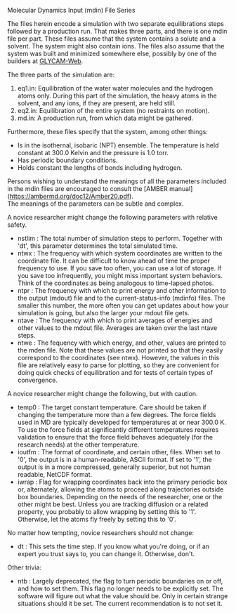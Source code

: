 Molecular Dynamics Input (mdin) File Series

The files herein encode a simulation with two separate equilibrations steps
followed by a production run.  That makes three parts, and there is one mdin 
file per part.  These files assume that the system contains a solute and a 
solvent.  The system might also contain ions.  The files also assume that 
the system was built and minimized somewhere else, possibly by one of the 
builders at [GLYCAM-Web](http://glycam.org).  

The three parts of the simulation are:

1. eq1.in:  Equilibration of the water water molecules and the hydrogen atoms 
   only.  During this part of the simulation, the heavy atoms in the solvent, 
   and any ions, if they are present, are held still. 
2. eq2.in:  Equilibration of the entire system (no restraints on motion).
3. md.in:  A production run, from which data might be gathered. 

Furthermore, these files specify that the system, among other things:

* Is in the isothernal, isobaric (NPT) ensemble.  The temperature is held 
  constant at 300.0 Kelvin and the pressure is 1.0 torr.
* Has periodic boundary conditions. 
* Holds constant the lengths of bonds including hydrogen.

Persons wishing to understand the meanings of all the parameters included
in the mdin files are encouraged to consult the 
[AMBER manual] (https://ambermd.org/doc12/Amber20.pdf).  
The meanings of the parameters can be subtle and complex.

A novice researcher might change the following parameters with
relative safety.

*  nstlim : The total number of simulation steps to perform.  Together
            with 'dt', this parameter determines the total simulated time.
*  ntwx   : The frequency with which system coordinates are written to 
            the coordinate file.  It can be difficult to know ahead of time
            the proper frequency to use.  If you save too often, you can 
            use a lot of storage.  If you save too infrequently,
            you might miss important system behaviors.  Think of the 
            coordinates as being analogous to time-lapsed photos.
*  ntpr   : The frequency with which to print energy and other information 
            to the output (mdout) file and to the current-status-info (mdinfo) 
            files.  The smaller this number, the more often you can get
            updates about how your simulation is going, but also the 
            larger your mdout file gets.
*  ntave  : The frequency with which to print averages of energies and other
            values to the mdout file.  Averages are taken over the last ntave 
            steps.  
*  ntwe   : The fequency with which energy, and other, values are printed to 
            the mden file.  Note that these values are not printed so that
            they easily correspond to the coordinates (see ntwx).  However,
            the values in this file are relatively easy to parse for plotting, 
            so they are convenient for doing quick checks of equilibration 
            and for tests of certain types of convergence.

A novice researcher might change the following, but with caution.

*  temp0  : The target constant temperature.  Care should be taken if changing
            the temperature more than a few degrees.  The force fields used in
            MD are typically developed for temperatures at or near 300.0 K.  To 
            use the force fields at significantly different temperatures
            requires validation to ensure that the force field behaves 
            adequately (for the research needs) at the other temperature. 
*  ioutfm : The format of coordinate, and certain other, files.  When set to 
            '0', the output is in a human-readable, ASCII format.  If set to
            '1', the output is in a more compressed, generally superior, but
            not human readable, NetCDF format.
*  iwrap  : Flag for wrapping coordinates back into the primary periodic box
            or, alternately, allowing the atoms to proceed along trajectories
            outside box boundaries.  Depending on the needs of the researcher, 
            one or the other might be best.  Unless you are tracking diffusion 
            or a related property, you probably to allow wrapping by setting
            this to '1'.  Otherwise, let the atoms fly freely by setting 
            this to '0'.

No matter how tempting, novice researchers should not change:
 
*  dt     : This sets the time step.  If you know what you're doing, or if an
            expert you trust says to, you can change it.  Otherwise, don't.

Other trivia:

* ntb     : Largely deprecated, the flag to turn periodic boundaries on or 
            off, and how to set them.  This flag no longer needs to be 
            explicitly set.  The software will figure out what the value should 
            be.  Only in certain strange situations should it be set.  The 
            current recommendation is to not set it.

